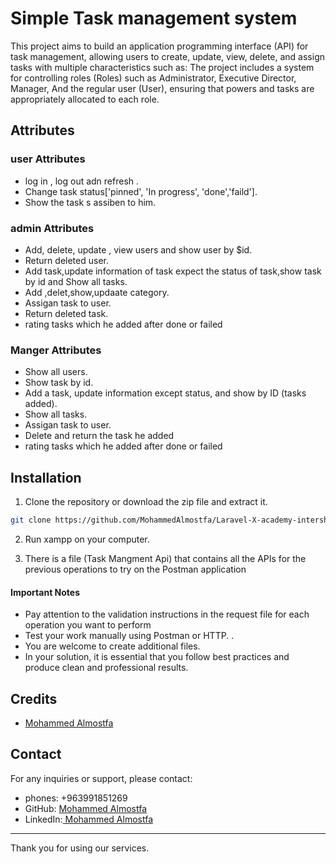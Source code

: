 # Simple Task management system

This project aims to build an application programming interface (API) for task management, allowing users to create, update, view, delete, and assign tasks with multiple characteristics such as: The project includes a system for controlling roles (Roles) such as Administrator, Executive Director, Manager, And the regular user (User), ensuring that powers and tasks are appropriately allocated to each role.

## Attributes

### user Attributes

-   log in , log out adn refresh .
-   Change task status['pinned', 'In progress', 'done','faild'].
-   Show the task s assiben to him.

### admin Attributes

-   Add, delete, update , view users and show user by $id.
-   Return deleted user.
-   Add task,update information of task expect the status of task,show task by id and
    Show all tasks.
-   Add ,delet,show,updaate category.
-   Assigan task to user.
-   Return deleted task.
-   rating tasks which he added after done or failed

### Manger Attributes

-   Show all users.
-   Show task by id.
-   Add a task, update information except status, and show by ID (tasks added).
-   Show all tasks.
-   Assigan task to user.
-   Delete and return the task he added
-   rating tasks which he added after done or failed

## Installation

1. Clone the repository or download the zip file and extract it.

```bash
git clone https://github.com/MohammedAlmostfa/Laravel-X-academy-intership/tree/main/Task%20Management%20API
```

2. Run xampp on your computer.

3. There is a file (Task Mangment Api) that contains all the APIs for the previous operations to try on the Postman application

#### Important Notes

-   Pay attention to the validation instructions in the request file for each operation you want to perform
-   Test your work manually using Postman or HTTP. .
-   You are welcome to create additional files.
-   In your solution, it is essential that you follow best practices and produce clean and professional results.

## Credits

-   [Mohammed Almostfa ](https://github.com/MohammedAlmostfa)

## Contact

For any inquiries or support, please contact:

-   phones: +963991851269
-   GitHub: [Mohammed Almostfa ](https://github.com/MohammedAlmostfa)
-   LinkedIn:[ Mohammed Almostfa](https://www.linkedin.com/in/mohammed-almostfa-63b3a7240/)

---

Thank you for using our services.
